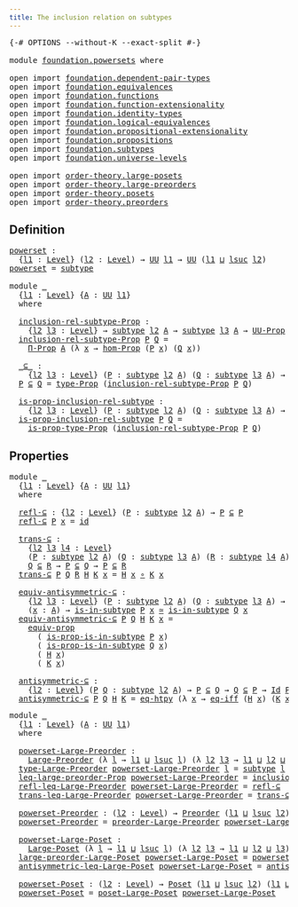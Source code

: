 ```yaml
---
title: The inclusion relation on subtypes
---
```


<pre class="Agda"><a id="60" class="Symbol">{-#</a> <a id="64" class="Keyword">OPTIONS</a> <a id="72" class="Pragma">--without-K</a> <a id="84" class="Pragma">--exact-split</a> <a id="98" class="Symbol">#-}</a>

<a id="103" class="Keyword">module</a> <a id="110" href="foundation.powersets.html" class="Module">foundation.powersets</a> <a id="131" class="Keyword">where</a>

<a id="138" class="Keyword">open</a> <a id="143" class="Keyword">import</a> <a id="150" href="foundation.dependent-pair-types.html" class="Module">foundation.dependent-pair-types</a>
<a id="182" class="Keyword">open</a> <a id="187" class="Keyword">import</a> <a id="194" href="foundation.equivalences.html" class="Module">foundation.equivalences</a>
<a id="218" class="Keyword">open</a> <a id="223" class="Keyword">import</a> <a id="230" href="foundation.functions.html" class="Module">foundation.functions</a>
<a id="251" class="Keyword">open</a> <a id="256" class="Keyword">import</a> <a id="263" href="foundation.function-extensionality.html" class="Module">foundation.function-extensionality</a>
<a id="298" class="Keyword">open</a> <a id="303" class="Keyword">import</a> <a id="310" href="foundation.identity-types.html" class="Module">foundation.identity-types</a>
<a id="336" class="Keyword">open</a> <a id="341" class="Keyword">import</a> <a id="348" href="foundation.logical-equivalences.html" class="Module">foundation.logical-equivalences</a>
<a id="380" class="Keyword">open</a> <a id="385" class="Keyword">import</a> <a id="392" href="foundation.propositional-extensionality.html" class="Module">foundation.propositional-extensionality</a>
<a id="432" class="Keyword">open</a> <a id="437" class="Keyword">import</a> <a id="444" href="foundation.propositions.html" class="Module">foundation.propositions</a>
<a id="468" class="Keyword">open</a> <a id="473" class="Keyword">import</a> <a id="480" href="foundation.subtypes.html" class="Module">foundation.subtypes</a>
<a id="500" class="Keyword">open</a> <a id="505" class="Keyword">import</a> <a id="512" href="foundation.universe-levels.html" class="Module">foundation.universe-levels</a>

<a id="540" class="Keyword">open</a> <a id="545" class="Keyword">import</a> <a id="552" href="order-theory.large-posets.html" class="Module">order-theory.large-posets</a>
<a id="578" class="Keyword">open</a> <a id="583" class="Keyword">import</a> <a id="590" href="order-theory.large-preorders.html" class="Module">order-theory.large-preorders</a>
<a id="619" class="Keyword">open</a> <a id="624" class="Keyword">import</a> <a id="631" href="order-theory.posets.html" class="Module">order-theory.posets</a>
<a id="651" class="Keyword">open</a> <a id="656" class="Keyword">import</a> <a id="663" href="order-theory.preorders.html" class="Module">order-theory.preorders</a>
</pre>
## Definition

<pre class="Agda"><a id="powerset"></a><a id="714" href="foundation.powersets.html#714" class="Function">powerset</a> <a id="723" class="Symbol">:</a>
  <a id="727" class="Symbol">{</a><a id="728" href="foundation.powersets.html#728" class="Bound">l1</a> <a id="731" class="Symbol">:</a> <a id="733" href="Agda.Primitive.html#597" class="Postulate">Level</a><a id="738" class="Symbol">}</a> <a id="740" class="Symbol">(</a><a id="741" href="foundation.powersets.html#741" class="Bound">l2</a> <a id="744" class="Symbol">:</a> <a id="746" href="Agda.Primitive.html#597" class="Postulate">Level</a><a id="751" class="Symbol">)</a> <a id="753" class="Symbol">→</a> <a id="755" href="foundation-core.universe-levels.html#235" class="Primitive">UU</a> <a id="758" href="foundation.powersets.html#728" class="Bound">l1</a> <a id="761" class="Symbol">→</a> <a id="763" href="foundation-core.universe-levels.html#235" class="Primitive">UU</a> <a id="766" class="Symbol">(</a><a id="767" href="foundation.powersets.html#728" class="Bound">l1</a> <a id="770" href="Agda.Primitive.html#810" class="Primitive Operator">⊔</a> <a id="772" href="Agda.Primitive.html#780" class="Primitive">lsuc</a> <a id="777" href="foundation.powersets.html#741" class="Bound">l2</a><a id="779" class="Symbol">)</a>
<a id="781" href="foundation.powersets.html#714" class="Function">powerset</a> <a id="790" class="Symbol">=</a> <a id="792" href="foundation-core.subtypes.html#2211" class="Function">subtype</a>

<a id="801" class="Keyword">module</a> <a id="808" href="foundation.powersets.html#808" class="Module">_</a>
  <a id="812" class="Symbol">{</a><a id="813" href="foundation.powersets.html#813" class="Bound">l1</a> <a id="816" class="Symbol">:</a> <a id="818" href="Agda.Primitive.html#597" class="Postulate">Level</a><a id="823" class="Symbol">}</a> <a id="825" class="Symbol">{</a><a id="826" href="foundation.powersets.html#826" class="Bound">A</a> <a id="828" class="Symbol">:</a> <a id="830" href="foundation-core.universe-levels.html#235" class="Primitive">UU</a> <a id="833" href="foundation.powersets.html#813" class="Bound">l1</a><a id="835" class="Symbol">}</a>
  <a id="839" class="Keyword">where</a>

  <a id="848" href="foundation.powersets.html#848" class="Function">inclusion-rel-subtype-Prop</a> <a id="875" class="Symbol">:</a>
    <a id="881" class="Symbol">{</a><a id="882" href="foundation.powersets.html#882" class="Bound">l2</a> <a id="885" href="foundation.powersets.html#885" class="Bound">l3</a> <a id="888" class="Symbol">:</a> <a id="890" href="Agda.Primitive.html#597" class="Postulate">Level</a><a id="895" class="Symbol">}</a> <a id="897" class="Symbol">→</a> <a id="899" href="foundation-core.subtypes.html#2211" class="Function">subtype</a> <a id="907" href="foundation.powersets.html#882" class="Bound">l2</a> <a id="910" href="foundation.powersets.html#826" class="Bound">A</a> <a id="912" class="Symbol">→</a> <a id="914" href="foundation-core.subtypes.html#2211" class="Function">subtype</a> <a id="922" href="foundation.powersets.html#885" class="Bound">l3</a> <a id="925" href="foundation.powersets.html#826" class="Bound">A</a> <a id="927" class="Symbol">→</a> <a id="929" href="foundation-core.propositions.html#1393" class="Function">UU-Prop</a> <a id="937" class="Symbol">(</a><a id="938" href="foundation.powersets.html#813" class="Bound">l1</a> <a id="941" href="Agda.Primitive.html#810" class="Primitive Operator">⊔</a> <a id="943" href="foundation.powersets.html#882" class="Bound">l2</a> <a id="946" href="Agda.Primitive.html#810" class="Primitive Operator">⊔</a> <a id="948" href="foundation.powersets.html#885" class="Bound">l3</a><a id="950" class="Symbol">)</a>
  <a id="954" href="foundation.powersets.html#848" class="Function">inclusion-rel-subtype-Prop</a> <a id="981" href="foundation.powersets.html#981" class="Bound">P</a> <a id="983" href="foundation.powersets.html#983" class="Bound">Q</a> <a id="985" class="Symbol">=</a>
    <a id="991" href="foundation-core.propositions.html#6694" class="Function">Π-Prop</a> <a id="998" href="foundation.powersets.html#826" class="Bound">A</a> <a id="1000" class="Symbol">(λ</a> <a id="1003" href="foundation.powersets.html#1003" class="Bound">x</a> <a id="1005" class="Symbol">→</a> <a id="1007" href="foundation-core.propositions.html#8796" class="Function">hom-Prop</a> <a id="1016" class="Symbol">(</a><a id="1017" href="foundation.powersets.html#981" class="Bound">P</a> <a id="1019" href="foundation.powersets.html#1003" class="Bound">x</a><a id="1020" class="Symbol">)</a> <a id="1022" class="Symbol">(</a><a id="1023" href="foundation.powersets.html#983" class="Bound">Q</a> <a id="1025" href="foundation.powersets.html#1003" class="Bound">x</a><a id="1026" class="Symbol">))</a>
  
  <a id="1034" href="foundation.powersets.html#1034" class="Function Operator">_⊆_</a> <a id="1038" class="Symbol">:</a>
    <a id="1044" class="Symbol">{</a><a id="1045" href="foundation.powersets.html#1045" class="Bound">l2</a> <a id="1048" href="foundation.powersets.html#1048" class="Bound">l3</a> <a id="1051" class="Symbol">:</a> <a id="1053" href="Agda.Primitive.html#597" class="Postulate">Level</a><a id="1058" class="Symbol">}</a> <a id="1060" class="Symbol">(</a><a id="1061" href="foundation.powersets.html#1061" class="Bound">P</a> <a id="1063" class="Symbol">:</a> <a id="1065" href="foundation-core.subtypes.html#2211" class="Function">subtype</a> <a id="1073" href="foundation.powersets.html#1045" class="Bound">l2</a> <a id="1076" href="foundation.powersets.html#826" class="Bound">A</a><a id="1077" class="Symbol">)</a> <a id="1079" class="Symbol">(</a><a id="1080" href="foundation.powersets.html#1080" class="Bound">Q</a> <a id="1082" class="Symbol">:</a> <a id="1084" href="foundation-core.subtypes.html#2211" class="Function">subtype</a> <a id="1092" href="foundation.powersets.html#1048" class="Bound">l3</a> <a id="1095" href="foundation.powersets.html#826" class="Bound">A</a><a id="1096" class="Symbol">)</a> <a id="1098" class="Symbol">→</a> <a id="1100" href="foundation-core.universe-levels.html#235" class="Primitive">UU</a> <a id="1103" class="Symbol">(</a><a id="1104" href="foundation.powersets.html#813" class="Bound">l1</a> <a id="1107" href="Agda.Primitive.html#810" class="Primitive Operator">⊔</a> <a id="1109" href="foundation.powersets.html#1045" class="Bound">l2</a> <a id="1112" href="Agda.Primitive.html#810" class="Primitive Operator">⊔</a> <a id="1114" href="foundation.powersets.html#1048" class="Bound">l3</a><a id="1116" class="Symbol">)</a>
  <a id="1120" href="foundation.powersets.html#1120" class="Bound">P</a> <a id="1122" href="foundation.powersets.html#1034" class="Function Operator">⊆</a> <a id="1124" href="foundation.powersets.html#1124" class="Bound">Q</a> <a id="1126" class="Symbol">=</a> <a id="1128" href="foundation-core.propositions.html#1495" class="Function">type-Prop</a> <a id="1138" class="Symbol">(</a><a id="1139" href="foundation.powersets.html#848" class="Function">inclusion-rel-subtype-Prop</a> <a id="1166" href="foundation.powersets.html#1120" class="Bound">P</a> <a id="1168" href="foundation.powersets.html#1124" class="Bound">Q</a><a id="1169" class="Symbol">)</a>

  <a id="1174" href="foundation.powersets.html#1174" class="Function">is-prop-inclusion-rel-subtype</a> <a id="1204" class="Symbol">:</a>
    <a id="1210" class="Symbol">{</a><a id="1211" href="foundation.powersets.html#1211" class="Bound">l2</a> <a id="1214" href="foundation.powersets.html#1214" class="Bound">l3</a> <a id="1217" class="Symbol">:</a> <a id="1219" href="Agda.Primitive.html#597" class="Postulate">Level</a><a id="1224" class="Symbol">}</a> <a id="1226" class="Symbol">(</a><a id="1227" href="foundation.powersets.html#1227" class="Bound">P</a> <a id="1229" class="Symbol">:</a> <a id="1231" href="foundation-core.subtypes.html#2211" class="Function">subtype</a> <a id="1239" href="foundation.powersets.html#1211" class="Bound">l2</a> <a id="1242" href="foundation.powersets.html#826" class="Bound">A</a><a id="1243" class="Symbol">)</a> <a id="1245" class="Symbol">(</a><a id="1246" href="foundation.powersets.html#1246" class="Bound">Q</a> <a id="1248" class="Symbol">:</a> <a id="1250" href="foundation-core.subtypes.html#2211" class="Function">subtype</a> <a id="1258" href="foundation.powersets.html#1214" class="Bound">l3</a> <a id="1261" href="foundation.powersets.html#826" class="Bound">A</a><a id="1262" class="Symbol">)</a> <a id="1264" class="Symbol">→</a> <a id="1266" href="foundation-core.propositions.html#1309" class="Function">is-prop</a> <a id="1274" class="Symbol">(</a><a id="1275" href="foundation.powersets.html#1227" class="Bound">P</a> <a id="1277" href="foundation.powersets.html#1034" class="Function Operator">⊆</a> <a id="1279" href="foundation.powersets.html#1246" class="Bound">Q</a><a id="1280" class="Symbol">)</a>
  <a id="1284" href="foundation.powersets.html#1174" class="Function">is-prop-inclusion-rel-subtype</a> <a id="1314" href="foundation.powersets.html#1314" class="Bound">P</a> <a id="1316" href="foundation.powersets.html#1316" class="Bound">Q</a> <a id="1318" class="Symbol">=</a>
    <a id="1324" href="foundation-core.propositions.html#1562" class="Function">is-prop-type-Prop</a> <a id="1342" class="Symbol">(</a><a id="1343" href="foundation.powersets.html#848" class="Function">inclusion-rel-subtype-Prop</a> <a id="1370" href="foundation.powersets.html#1314" class="Bound">P</a> <a id="1372" href="foundation.powersets.html#1316" class="Bound">Q</a><a id="1373" class="Symbol">)</a>
</pre>
## Properties

<pre class="Agda"><a id="1403" class="Keyword">module</a> <a id="1410" href="foundation.powersets.html#1410" class="Module">_</a>
  <a id="1414" class="Symbol">{</a><a id="1415" href="foundation.powersets.html#1415" class="Bound">l1</a> <a id="1418" class="Symbol">:</a> <a id="1420" href="Agda.Primitive.html#597" class="Postulate">Level</a><a id="1425" class="Symbol">}</a> <a id="1427" class="Symbol">{</a><a id="1428" href="foundation.powersets.html#1428" class="Bound">A</a> <a id="1430" class="Symbol">:</a> <a id="1432" href="foundation-core.universe-levels.html#235" class="Primitive">UU</a> <a id="1435" href="foundation.powersets.html#1415" class="Bound">l1</a><a id="1437" class="Symbol">}</a>
  <a id="1441" class="Keyword">where</a>

  <a id="1450" href="foundation.powersets.html#1450" class="Function">refl-⊆</a> <a id="1457" class="Symbol">:</a> <a id="1459" class="Symbol">{</a><a id="1460" href="foundation.powersets.html#1460" class="Bound">l2</a> <a id="1463" class="Symbol">:</a> <a id="1465" href="Agda.Primitive.html#597" class="Postulate">Level</a><a id="1470" class="Symbol">}</a> <a id="1472" class="Symbol">(</a><a id="1473" href="foundation.powersets.html#1473" class="Bound">P</a> <a id="1475" class="Symbol">:</a> <a id="1477" href="foundation-core.subtypes.html#2211" class="Function">subtype</a> <a id="1485" href="foundation.powersets.html#1460" class="Bound">l2</a> <a id="1488" href="foundation.powersets.html#1428" class="Bound">A</a><a id="1489" class="Symbol">)</a> <a id="1491" class="Symbol">→</a> <a id="1493" href="foundation.powersets.html#1473" class="Bound">P</a> <a id="1495" href="foundation.powersets.html#1034" class="Function Operator">⊆</a> <a id="1497" href="foundation.powersets.html#1473" class="Bound">P</a>
  <a id="1501" href="foundation.powersets.html#1450" class="Function">refl-⊆</a> <a id="1508" href="foundation.powersets.html#1508" class="Bound">P</a> <a id="1510" href="foundation.powersets.html#1510" class="Bound">x</a> <a id="1512" class="Symbol">=</a> <a id="1514" href="foundation-core.functions.html#322" class="Function">id</a>

  <a id="1520" href="foundation.powersets.html#1520" class="Function">trans-⊆</a> <a id="1528" class="Symbol">:</a>
    <a id="1534" class="Symbol">{</a><a id="1535" href="foundation.powersets.html#1535" class="Bound">l2</a> <a id="1538" href="foundation.powersets.html#1538" class="Bound">l3</a> <a id="1541" href="foundation.powersets.html#1541" class="Bound">l4</a> <a id="1544" class="Symbol">:</a> <a id="1546" href="Agda.Primitive.html#597" class="Postulate">Level</a><a id="1551" class="Symbol">}</a>
    <a id="1557" class="Symbol">(</a><a id="1558" href="foundation.powersets.html#1558" class="Bound">P</a> <a id="1560" class="Symbol">:</a> <a id="1562" href="foundation-core.subtypes.html#2211" class="Function">subtype</a> <a id="1570" href="foundation.powersets.html#1535" class="Bound">l2</a> <a id="1573" href="foundation.powersets.html#1428" class="Bound">A</a><a id="1574" class="Symbol">)</a> <a id="1576" class="Symbol">(</a><a id="1577" href="foundation.powersets.html#1577" class="Bound">Q</a> <a id="1579" class="Symbol">:</a> <a id="1581" href="foundation-core.subtypes.html#2211" class="Function">subtype</a> <a id="1589" href="foundation.powersets.html#1538" class="Bound">l3</a> <a id="1592" href="foundation.powersets.html#1428" class="Bound">A</a><a id="1593" class="Symbol">)</a> <a id="1595" class="Symbol">(</a><a id="1596" href="foundation.powersets.html#1596" class="Bound">R</a> <a id="1598" class="Symbol">:</a> <a id="1600" href="foundation-core.subtypes.html#2211" class="Function">subtype</a> <a id="1608" href="foundation.powersets.html#1541" class="Bound">l4</a> <a id="1611" href="foundation.powersets.html#1428" class="Bound">A</a><a id="1612" class="Symbol">)</a> <a id="1614" class="Symbol">→</a>
    <a id="1620" href="foundation.powersets.html#1577" class="Bound">Q</a> <a id="1622" href="foundation.powersets.html#1034" class="Function Operator">⊆</a> <a id="1624" href="foundation.powersets.html#1596" class="Bound">R</a> <a id="1626" class="Symbol">→</a> <a id="1628" href="foundation.powersets.html#1558" class="Bound">P</a> <a id="1630" href="foundation.powersets.html#1034" class="Function Operator">⊆</a> <a id="1632" href="foundation.powersets.html#1577" class="Bound">Q</a> <a id="1634" class="Symbol">→</a> <a id="1636" href="foundation.powersets.html#1558" class="Bound">P</a> <a id="1638" href="foundation.powersets.html#1034" class="Function Operator">⊆</a> <a id="1640" href="foundation.powersets.html#1596" class="Bound">R</a>
  <a id="1644" href="foundation.powersets.html#1520" class="Function">trans-⊆</a> <a id="1652" href="foundation.powersets.html#1652" class="Bound">P</a> <a id="1654" href="foundation.powersets.html#1654" class="Bound">Q</a> <a id="1656" href="foundation.powersets.html#1656" class="Bound">R</a> <a id="1658" href="foundation.powersets.html#1658" class="Bound">H</a> <a id="1660" href="foundation.powersets.html#1660" class="Bound">K</a> <a id="1662" href="foundation.powersets.html#1662" class="Bound">x</a> <a id="1664" class="Symbol">=</a> <a id="1666" href="foundation.powersets.html#1658" class="Bound">H</a> <a id="1668" href="foundation.powersets.html#1662" class="Bound">x</a> <a id="1670" href="foundation-core.functions.html#420" class="Function Operator">∘</a> <a id="1672" href="foundation.powersets.html#1660" class="Bound">K</a> <a id="1674" href="foundation.powersets.html#1662" class="Bound">x</a>

  <a id="1679" href="foundation.powersets.html#1679" class="Function">equiv-antisymmetric-⊆</a> <a id="1701" class="Symbol">:</a>
    <a id="1707" class="Symbol">{</a><a id="1708" href="foundation.powersets.html#1708" class="Bound">l2</a> <a id="1711" href="foundation.powersets.html#1711" class="Bound">l3</a> <a id="1714" class="Symbol">:</a> <a id="1716" href="Agda.Primitive.html#597" class="Postulate">Level</a><a id="1721" class="Symbol">}</a> <a id="1723" class="Symbol">(</a><a id="1724" href="foundation.powersets.html#1724" class="Bound">P</a> <a id="1726" class="Symbol">:</a> <a id="1728" href="foundation-core.subtypes.html#2211" class="Function">subtype</a> <a id="1736" href="foundation.powersets.html#1708" class="Bound">l2</a> <a id="1739" href="foundation.powersets.html#1428" class="Bound">A</a><a id="1740" class="Symbol">)</a> <a id="1742" class="Symbol">(</a><a id="1743" href="foundation.powersets.html#1743" class="Bound">Q</a> <a id="1745" class="Symbol">:</a> <a id="1747" href="foundation-core.subtypes.html#2211" class="Function">subtype</a> <a id="1755" href="foundation.powersets.html#1711" class="Bound">l3</a> <a id="1758" href="foundation.powersets.html#1428" class="Bound">A</a><a id="1759" class="Symbol">)</a> <a id="1761" class="Symbol">→</a> <a id="1763" href="foundation.powersets.html#1724" class="Bound">P</a> <a id="1765" href="foundation.powersets.html#1034" class="Function Operator">⊆</a> <a id="1767" href="foundation.powersets.html#1743" class="Bound">Q</a> <a id="1769" class="Symbol">→</a> <a id="1771" href="foundation.powersets.html#1743" class="Bound">Q</a> <a id="1773" href="foundation.powersets.html#1034" class="Function Operator">⊆</a> <a id="1775" href="foundation.powersets.html#1724" class="Bound">P</a> <a id="1777" class="Symbol">→</a>
    <a id="1783" class="Symbol">(</a><a id="1784" href="foundation.powersets.html#1784" class="Bound">x</a> <a id="1786" class="Symbol">:</a> <a id="1788" href="foundation.powersets.html#1428" class="Bound">A</a><a id="1789" class="Symbol">)</a> <a id="1791" class="Symbol">→</a> <a id="1793" href="foundation-core.subtypes.html#2375" class="Function">is-in-subtype</a> <a id="1807" href="foundation.powersets.html#1724" class="Bound">P</a> <a id="1809" href="foundation.powersets.html#1784" class="Bound">x</a> <a id="1811" href="foundation-core.equivalences.html#1621" class="Function Operator">≃</a> <a id="1813" href="foundation-core.subtypes.html#2375" class="Function">is-in-subtype</a> <a id="1827" href="foundation.powersets.html#1743" class="Bound">Q</a> <a id="1829" href="foundation.powersets.html#1784" class="Bound">x</a>
  <a id="1833" href="foundation.powersets.html#1679" class="Function">equiv-antisymmetric-⊆</a> <a id="1855" href="foundation.powersets.html#1855" class="Bound">P</a> <a id="1857" href="foundation.powersets.html#1857" class="Bound">Q</a> <a id="1859" href="foundation.powersets.html#1859" class="Bound">H</a> <a id="1861" href="foundation.powersets.html#1861" class="Bound">K</a> <a id="1863" href="foundation.powersets.html#1863" class="Bound">x</a> <a id="1865" class="Symbol">=</a>
    <a id="1871" href="foundation-core.propositions.html#3958" class="Function">equiv-prop</a>
      <a id="1888" class="Symbol">(</a> <a id="1890" href="foundation-core.subtypes.html#2440" class="Function">is-prop-is-in-subtype</a> <a id="1912" href="foundation.powersets.html#1855" class="Bound">P</a> <a id="1914" href="foundation.powersets.html#1863" class="Bound">x</a><a id="1915" class="Symbol">)</a>
      <a id="1923" class="Symbol">(</a> <a id="1925" href="foundation-core.subtypes.html#2440" class="Function">is-prop-is-in-subtype</a> <a id="1947" href="foundation.powersets.html#1857" class="Bound">Q</a> <a id="1949" href="foundation.powersets.html#1863" class="Bound">x</a><a id="1950" class="Symbol">)</a>
      <a id="1958" class="Symbol">(</a> <a id="1960" href="foundation.powersets.html#1859" class="Bound">H</a> <a id="1962" href="foundation.powersets.html#1863" class="Bound">x</a><a id="1963" class="Symbol">)</a>
      <a id="1971" class="Symbol">(</a> <a id="1973" href="foundation.powersets.html#1861" class="Bound">K</a> <a id="1975" href="foundation.powersets.html#1863" class="Bound">x</a><a id="1976" class="Symbol">)</a>

  <a id="1981" href="foundation.powersets.html#1981" class="Function">antisymmetric-⊆</a> <a id="1997" class="Symbol">:</a>
    <a id="2003" class="Symbol">{</a><a id="2004" href="foundation.powersets.html#2004" class="Bound">l2</a> <a id="2007" class="Symbol">:</a> <a id="2009" href="Agda.Primitive.html#597" class="Postulate">Level</a><a id="2014" class="Symbol">}</a> <a id="2016" class="Symbol">(</a><a id="2017" href="foundation.powersets.html#2017" class="Bound">P</a> <a id="2019" href="foundation.powersets.html#2019" class="Bound">Q</a> <a id="2021" class="Symbol">:</a> <a id="2023" href="foundation-core.subtypes.html#2211" class="Function">subtype</a> <a id="2031" href="foundation.powersets.html#2004" class="Bound">l2</a> <a id="2034" href="foundation.powersets.html#1428" class="Bound">A</a><a id="2035" class="Symbol">)</a> <a id="2037" class="Symbol">→</a> <a id="2039" href="foundation.powersets.html#2017" class="Bound">P</a> <a id="2041" href="foundation.powersets.html#1034" class="Function Operator">⊆</a> <a id="2043" href="foundation.powersets.html#2019" class="Bound">Q</a> <a id="2045" class="Symbol">→</a> <a id="2047" href="foundation.powersets.html#2019" class="Bound">Q</a> <a id="2049" href="foundation.powersets.html#1034" class="Function Operator">⊆</a> <a id="2051" href="foundation.powersets.html#2017" class="Bound">P</a> <a id="2053" class="Symbol">→</a> <a id="2055" href="foundation-core.identity-types.html#1767" class="Datatype">Id</a> <a id="2058" href="foundation.powersets.html#2017" class="Bound">P</a> <a id="2060" href="foundation.powersets.html#2019" class="Bound">Q</a>
  <a id="2064" href="foundation.powersets.html#1981" class="Function">antisymmetric-⊆</a> <a id="2080" href="foundation.powersets.html#2080" class="Bound">P</a> <a id="2082" href="foundation.powersets.html#2082" class="Bound">Q</a> <a id="2084" href="foundation.powersets.html#2084" class="Bound">H</a> <a id="2086" href="foundation.powersets.html#2086" class="Bound">K</a> <a id="2088" class="Symbol">=</a> <a id="2090" href="foundation-core.function-extensionality.html#1463" class="Function">eq-htpy</a> <a id="2098" class="Symbol">(λ</a> <a id="2101" href="foundation.powersets.html#2101" class="Bound">x</a> <a id="2103" class="Symbol">→</a> <a id="2105" href="foundation.propositional-extensionality.html#3137" class="Function">eq-iff</a> <a id="2112" class="Symbol">(</a><a id="2113" href="foundation.powersets.html#2084" class="Bound">H</a> <a id="2115" href="foundation.powersets.html#2101" class="Bound">x</a><a id="2116" class="Symbol">)</a> <a id="2118" class="Symbol">(</a><a id="2119" href="foundation.powersets.html#2086" class="Bound">K</a> <a id="2121" href="foundation.powersets.html#2101" class="Bound">x</a><a id="2122" class="Symbol">))</a>
</pre>
<pre class="Agda"><a id="2138" class="Keyword">module</a> <a id="2145" href="foundation.powersets.html#2145" class="Module">_</a>
  <a id="2149" class="Symbol">{</a><a id="2150" href="foundation.powersets.html#2150" class="Bound">l1</a> <a id="2153" class="Symbol">:</a> <a id="2155" href="Agda.Primitive.html#597" class="Postulate">Level</a><a id="2160" class="Symbol">}</a> <a id="2162" class="Symbol">(</a><a id="2163" href="foundation.powersets.html#2163" class="Bound">A</a> <a id="2165" class="Symbol">:</a> <a id="2167" href="foundation-core.universe-levels.html#235" class="Primitive">UU</a> <a id="2170" href="foundation.powersets.html#2150" class="Bound">l1</a><a id="2172" class="Symbol">)</a>
  <a id="2176" class="Keyword">where</a>
  
  <a id="2187" href="foundation.powersets.html#2187" class="Function">powerset-Large-Preorder</a> <a id="2211" class="Symbol">:</a>
    <a id="2217" href="order-theory.large-preorders.html#744" class="Record">Large-Preorder</a> <a id="2232" class="Symbol">(λ</a> <a id="2235" href="foundation.powersets.html#2235" class="Bound">l</a> <a id="2237" class="Symbol">→</a> <a id="2239" href="foundation.powersets.html#2150" class="Bound">l1</a> <a id="2242" href="Agda.Primitive.html#810" class="Primitive Operator">⊔</a> <a id="2244" href="Agda.Primitive.html#780" class="Primitive">lsuc</a> <a id="2249" href="foundation.powersets.html#2235" class="Bound">l</a><a id="2250" class="Symbol">)</a> <a id="2252" class="Symbol">(λ</a> <a id="2255" href="foundation.powersets.html#2255" class="Bound">l2</a> <a id="2258" href="foundation.powersets.html#2258" class="Bound">l3</a> <a id="2261" class="Symbol">→</a> <a id="2263" href="foundation.powersets.html#2150" class="Bound">l1</a> <a id="2266" href="Agda.Primitive.html#810" class="Primitive Operator">⊔</a> <a id="2268" href="foundation.powersets.html#2255" class="Bound">l2</a> <a id="2271" href="Agda.Primitive.html#810" class="Primitive Operator">⊔</a> <a id="2273" href="foundation.powersets.html#2258" class="Bound">l3</a><a id="2275" class="Symbol">)</a>
  <a id="2279" href="order-theory.large-preorders.html#870" class="Field">type-Large-Preorder</a> <a id="2299" href="foundation.powersets.html#2187" class="Function">powerset-Large-Preorder</a> <a id="2323" href="foundation.powersets.html#2323" class="Bound">l</a> <a id="2325" class="Symbol">=</a> <a id="2327" href="foundation-core.subtypes.html#2211" class="Function">subtype</a> <a id="2335" href="foundation.powersets.html#2323" class="Bound">l</a> <a id="2337" href="foundation.powersets.html#2163" class="Bound">A</a>
  <a id="2341" href="order-theory.large-preorders.html#919" class="Field">leq-large-preorder-Prop</a> <a id="2365" href="foundation.powersets.html#2187" class="Function">powerset-Large-Preorder</a> <a id="2389" class="Symbol">=</a> <a id="2391" href="foundation.powersets.html#848" class="Function">inclusion-rel-subtype-Prop</a>
  <a id="2420" href="order-theory.large-preorders.html#1047" class="Field">refl-leq-Large-Preorder</a> <a id="2444" href="foundation.powersets.html#2187" class="Function">powerset-Large-Preorder</a> <a id="2468" class="Symbol">=</a> <a id="2470" href="foundation.powersets.html#1450" class="Function">refl-⊆</a>
  <a id="2479" href="order-theory.large-preorders.html#1173" class="Field">trans-leq-Large-Preorder</a> <a id="2504" href="foundation.powersets.html#2187" class="Function">powerset-Large-Preorder</a> <a id="2528" class="Symbol">=</a> <a id="2530" href="foundation.powersets.html#1520" class="Function">trans-⊆</a>

  <a id="2541" href="foundation.powersets.html#2541" class="Function">powerset-Preorder</a> <a id="2559" class="Symbol">:</a> <a id="2561" class="Symbol">(</a><a id="2562" href="foundation.powersets.html#2562" class="Bound">l2</a> <a id="2565" class="Symbol">:</a> <a id="2567" href="Agda.Primitive.html#597" class="Postulate">Level</a><a id="2572" class="Symbol">)</a> <a id="2574" class="Symbol">→</a> <a id="2576" href="order-theory.preorders.html#531" class="Function">Preorder</a> <a id="2585" class="Symbol">(</a><a id="2586" href="foundation.powersets.html#2150" class="Bound">l1</a> <a id="2589" href="Agda.Primitive.html#810" class="Primitive Operator">⊔</a> <a id="2591" href="Agda.Primitive.html#780" class="Primitive">lsuc</a> <a id="2596" href="foundation.powersets.html#2562" class="Bound">l2</a><a id="2598" class="Symbol">)</a> <a id="2600" class="Symbol">(</a><a id="2601" href="foundation.powersets.html#2150" class="Bound">l1</a> <a id="2604" href="Agda.Primitive.html#810" class="Primitive Operator">⊔</a> <a id="2606" href="foundation.powersets.html#2562" class="Bound">l2</a><a id="2608" class="Symbol">)</a>
  <a id="2612" href="foundation.powersets.html#2541" class="Function">powerset-Preorder</a> <a id="2630" class="Symbol">=</a> <a id="2632" href="order-theory.large-preorders.html#2020" class="Function">preorder-Large-Preorder</a> <a id="2656" href="foundation.powersets.html#2187" class="Function">powerset-Large-Preorder</a>

  <a id="2683" href="foundation.powersets.html#2683" class="Function">powerset-Large-Poset</a> <a id="2704" class="Symbol">:</a>
    <a id="2710" href="order-theory.large-posets.html#575" class="Record">Large-Poset</a> <a id="2722" class="Symbol">(λ</a> <a id="2725" href="foundation.powersets.html#2725" class="Bound">l</a> <a id="2727" class="Symbol">→</a> <a id="2729" href="foundation.powersets.html#2150" class="Bound">l1</a> <a id="2732" href="Agda.Primitive.html#810" class="Primitive Operator">⊔</a> <a id="2734" href="Agda.Primitive.html#780" class="Primitive">lsuc</a> <a id="2739" href="foundation.powersets.html#2725" class="Bound">l</a><a id="2740" class="Symbol">)</a> <a id="2742" class="Symbol">(λ</a> <a id="2745" href="foundation.powersets.html#2745" class="Bound">l2</a> <a id="2748" href="foundation.powersets.html#2748" class="Bound">l3</a> <a id="2751" class="Symbol">→</a> <a id="2753" href="foundation.powersets.html#2150" class="Bound">l1</a> <a id="2756" href="Agda.Primitive.html#810" class="Primitive Operator">⊔</a> <a id="2758" href="foundation.powersets.html#2745" class="Bound">l2</a> <a id="2761" href="Agda.Primitive.html#810" class="Primitive Operator">⊔</a> <a id="2763" href="foundation.powersets.html#2748" class="Bound">l3</a><a id="2765" class="Symbol">)</a>
  <a id="2769" href="order-theory.large-posets.html#695" class="Field">large-preorder-Large-Poset</a> <a id="2796" href="foundation.powersets.html#2683" class="Function">powerset-Large-Poset</a> <a id="2817" class="Symbol">=</a> <a id="2819" href="foundation.powersets.html#2187" class="Function">powerset-Large-Preorder</a>
  <a id="2845" href="order-theory.large-posets.html#747" class="Field">antisymmetric-leq-Large-Poset</a> <a id="2875" href="foundation.powersets.html#2683" class="Function">powerset-Large-Poset</a> <a id="2896" class="Symbol">=</a> <a id="2898" href="foundation.powersets.html#1981" class="Function">antisymmetric-⊆</a>

  <a id="2917" href="foundation.powersets.html#2917" class="Function">powerset-Poset</a> <a id="2932" class="Symbol">:</a> <a id="2934" class="Symbol">(</a><a id="2935" href="foundation.powersets.html#2935" class="Bound">l2</a> <a id="2938" class="Symbol">:</a> <a id="2940" href="Agda.Primitive.html#597" class="Postulate">Level</a><a id="2945" class="Symbol">)</a> <a id="2947" class="Symbol">→</a> <a id="2949" href="order-theory.posets.html#731" class="Function">Poset</a> <a id="2955" class="Symbol">(</a><a id="2956" href="foundation.powersets.html#2150" class="Bound">l1</a> <a id="2959" href="Agda.Primitive.html#810" class="Primitive Operator">⊔</a> <a id="2961" href="Agda.Primitive.html#780" class="Primitive">lsuc</a> <a id="2966" href="foundation.powersets.html#2935" class="Bound">l2</a><a id="2968" class="Symbol">)</a> <a id="2970" class="Symbol">(</a><a id="2971" href="foundation.powersets.html#2150" class="Bound">l1</a> <a id="2974" href="Agda.Primitive.html#810" class="Primitive Operator">⊔</a> <a id="2976" href="foundation.powersets.html#2935" class="Bound">l2</a><a id="2978" class="Symbol">)</a>
  <a id="2982" href="foundation.powersets.html#2917" class="Function">powerset-Poset</a> <a id="2997" class="Symbol">=</a> <a id="2999" href="order-theory.large-posets.html#2264" class="Function">poset-Large-Poset</a> <a id="3017" href="foundation.powersets.html#2683" class="Function">powerset-Large-Poset</a>
</pre>